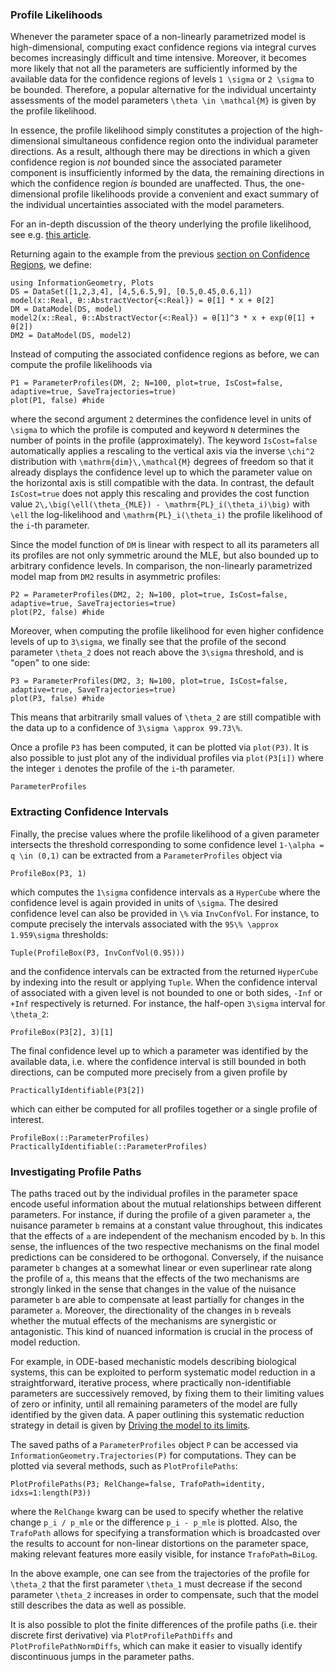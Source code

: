 
### Profile Likelihoods

Whenever the parameter space of a non-linearly parametrized model is high-dimensional, computing exact confidence regions via integral curves becomes increasingly difficult and time intensive. Moreover, it becomes more likely that not all the parameters are sufficiently informed by the available data for the confidence regions of levels ``1 \sigma`` or ``2 \sigma`` to be bounded.
Therefore, a popular alternative for the individual uncertainty assessments of the model parameters ``\theta \in \mathcal{M}`` is given by the profile likelihood.

In essence, the profile likelihood simply constitutes a projection of the high-dimensional simultaneous confidence region onto the individual parameter directions. As a result, although there may be directions in which a given confidence region is _not_ bounded since the associated parameter component is insufficiently informed by the data, the remaining directions in which the confidence region _is_ bounded are unaffected.
Thus, the one-dimensional profile likelihoods provide a convenient and exact summary of the individual uncertainties associated with the model parameters.

For an in-depth discussion of the theory underlying the profile likelihood, see e.g. [this article](https://febs.onlinelibrary.wiley.com/doi/10.1111/febs.12276).


Returning again to the example from the previous [section on Confidence Regions](https://rafaelarutjunjan.github.io/InformationGeometry.jl/stable/confidence-regions), we define:
```@example Profiles
using InformationGeometry, Plots
DS = DataSet([1,2,3,4], [4,5,6.5,9], [0.5,0.45,0.6,1])
model(x::Real, θ::AbstractVector{<:Real}) = θ[1] * x + θ[2]
DM = DataModel(DS, model)
model2(x::Real, θ::AbstractVector{<:Real}) = θ[1]^3 * x + exp(θ[1] + θ[2])
DM2 = DataModel(DS, model2)
```

Instead of computing the associated confidence regions as before, we can compute the profile likelihoods via
```@example Profiles
P1 = ParameterProfiles(DM, 2; N=100, plot=true, IsCost=false, adaptive=true, SaveTrajectories=true)
plot(P1, false) #hide
```
where the second argument `2` determines the confidence level in units of ``\sigma`` to which the profile is computed and keyword `N` determines the number of points in the profile (approximately). 
The keyword `IsCost=false` automatically applies a rescaling to the vertical axis via the inverse ``\chi^2`` distribution with ``\mathrm{dim}\,\mathcal{M}`` degrees of freedom so that it already displays the confidence level up to which the parameter value on the horizontal axis is still compatible with the data. 
In contrast, the default `IsCost=true` does not apply this rescaling and provides the cost function value ``2\,\big(\ell(\theta_{MLE}) - \mathrm{PL}_i(\theta_i)\big)`` with ``\ell`` the log-likelihood and ``\mathrm{PL}_i(\theta_i)`` the profile likelihood of the ``i``-th parameter.
 
Since the model function of `DM` is linear with respect to all its parameters all its profiles are not only symmetric around the MLE, but also bounded up to arbitrary confidence levels. In comparison, the non-linearly parametrized model map from `DM2` results in asymmetric profiles:
```@example Profiles
P2 = ParameterProfiles(DM2, 2; N=100, plot=true, IsCost=false, adaptive=true, SaveTrajectories=true)
plot(P2, false) #hide
```
Moreover, when computing the profile likelihood for even higher confidence levels of up to ``3\sigma``, we finally see that the profile of the second parameter ``\theta_2`` does not reach above the ``3\sigma`` threshold, and is "open" to one side:
```@example Profiles
P3 = ParameterProfiles(DM2, 3; N=100, plot=true, IsCost=false, adaptive=true, SaveTrajectories=true)
plot(P3, false) #hide
```
This means that arbitrarily small values of ``\theta_2`` are still compatible with the data up to a confidence of ``3\sigma \approx 99.73\%``.


Once a profile `P3` has been computed, it can be plotted via `plot(P3)`. It is also possible to just plot any of the individual profiles via `plot(P3[i])` where the integer `i` denotes the profile of the ``i``-th parameter. 

```@docs
ParameterProfiles
```


### Extracting Confidence Intervals

Finally, the precise values where the profile likelihood of a given parameter intersects the threshold corresponding to some confidence level ``1-\alpha = q \in (0,1)`` can be extracted from a `ParameterProfiles` object via
```@example Profiles
ProfileBox(P3, 1)
```
which computes the ``1\sigma`` confidence intervals as a `HyperCube` where the confidence level is again provided in units of ``\sigma``.
The desired confidence level can also be provided in ``\%`` via `InvConfVol`. For instance, to compute precisely the intervals associated with the ``95\% \approx 1.959\sigma`` thresholds:
```@example Profiles
Tuple(ProfileBox(P3, InvConfVol(0.95)))
```
and the confidence intervals can be extracted from the returned `HyperCube` by indexing into the result or applying `Tuple`.
When the confidence interval of associated with a given level is not bounded to one or both sides, `-Inf` or `+Inf` respectively is returned. For instance, the half-open ``3\sigma`` interval for ``\theta_2``:
```@example Profiles
ProfileBox(P3[2], 3)[1]
```

The final confidence level up to which a parameter was identified by the available data, i.e. where the confidence interval is still bounded in both directions, can be computed more precisely from a given profile by
```@example Profiles
PracticallyIdentifiable(P3[2])
```
which can either be computed for all profiles together or a single profile of interest.

```@docs
ProfileBox(::ParameterProfiles)
PracticallyIdentifiable(::ParameterProfiles)
```

### Investigating Profile Paths

The paths traced out by the individual profiles in the parameter space encode useful information about the mutual relationships between different parameters.
For instance, if during the profile of a given parameter `a`, the nuisance parameter `b` remains at a constant value throughout, this indicates that the effects of `a` are independent of the mechanism encoded by `b`.
In this sense, the influences of the two respective mechanisms on the final model predictions can be considered to be orthogonal.
Conversely, if the nuisance parameter `b` changes at a somewhat linear or even superlinear rate along the profile of `a`, this means that the effects of the two mechanisms are strongly linked in the sense that changes in the value of the nuisance parameter `b` are able to compensate at least partially for changes in the parameter `a`.
Moreover, the directionality of the changes in `b` reveals whether the mutual effects of the mechanisms are synergistic or antagonistic.
This kind of nuanced information is crucial in the process of model reduction.


For example, in ODE-based mechanistic models describing biological systems, this can be exploited to perform systematic model reduction in a straightforward, iterative process, where practically non-identifiable parameters are successively removed, by fixing them to their limiting values of zero or infinity, until all remaining parameters of the model are fully identified by the given data.
A paper outlining this systematic reduction strategy in detail is given by [Driving the model to its limits](https://ideas.repec.org/a/plo/pone00/0162366.html).

The saved paths of a `ParameterProfiles` object `P` can be accessed via `InformationGeometry.Trajectories(P)` for computations.
They can be plotted via several methods, such as `PlotProfilePaths`:
```@example Profiles
PlotProfilePaths(P3; RelChange=false, TrafoPath=identity, idxs=1:length(P3))
```
where the `RelChange` kwarg can be used to specify whether the relative change `p_i / p_mle` or the difference `p_i - p_mle` is plotted.
Also, the `TrafoPath` allows for specifying a transformation which is broadcasted over the results to account for non-linear distortions on the parameter space, making relevant features more easily visible, for instance `TrafoPath=BiLog`.

In the above example, one can see from the trajectories of the profile for ``\theta_2`` that the first parameter ``\theta_1`` must decrease if the second parameter ``\theta_2`` increases in order to compensate, such that the model still describes the data as well as possible.

It is also possible to plot the finite differences of the profile paths (i.e. their discrete first derivative) via `PlotProfilePathDiffs` and `PlotProfilePathNormDiffs`, which can make it easier to visually identify discontinuous jumps in the parameter paths.

